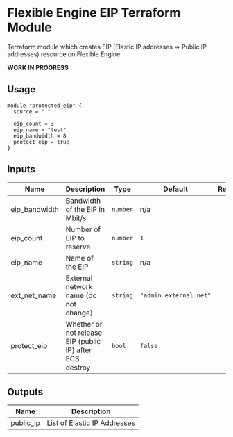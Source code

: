 # Flexible Engine EIP Terraform Module

Terraform module which creates EIP (Elastic IP addresses => Public IP addresses) resource on Flexible Engine

**WORK IN PROGRESS**

## Usage

```hcl
module "protected_eip" {
  source = "."

  eip_count = 3
  eip_name = "test"
  eip_bandwidth = 8
  protect_eip = true
}
```

## Inputs

| Name | Description | Type | Default | Required |
|------|-------------|------|---------|:-----:|
| eip\_bandwidth | Bandwidth of the EIP in Mbit/s | `number` | n/a | yes |
| eip\_count | Number of EIP to reserve | `number` | `1` | no |
| eip\_name | Name of the EIP | `string` | n/a | yes |
| ext\_net\_name | External network name (do not change) | `string` | `"admin_external_net"` | no |
| protect\_eip | Whether or not release EIP (public IP) after ECS destroy | `bool` | `false` | no |

## Outputs

| Name | Description |
|------|-------------|
| public\_ip | List of Elastic IP Addresses |
